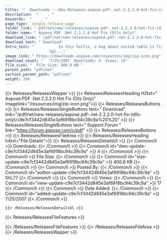 ```yaml
---
title:  "  Downloads ---New-Releases-aspose.pdf-.net-2.2.2.0-hot-fix-(dlls-only) . " 
description:  "    . " 
keywords:  "    . " 
page_type:  single_release_page
folder_link: " pdf/net/new-releases/aspose.pdf-.net-2.2.2.0-hot-fix-(dlls-only)/"
folder_name: " Aspose.PDF .Net 2.2.2.0 Hot Fix (Dlls Only)"
download_link: " /pdf/net/new-releases/aspose.pdf-.net-2.2.2.0-hot-fix-(dlls-only)/c9e7cf3442d845e3af6918bc94c39c9a"
download_text: " Download"
Intro_text: " 			In this hotfix, a bug about nested table is fixed. Please refer to 
					Spl..."
image_link: " https://downloads.aspose.com/resources/img/zip-icon.png"
download_count: "   7/25/2007  Downloads: 4  Views: 16"
file_size: "  File Size: 400.8 KB "
parent_path: "pdf/net"
section_parent_path: "pdf/net"
weight: 300 
---
```


{{< Releases/ReleasesWapper >}}
  {{< Releases/ReleasesHeading H2txt=" Aspose.PDF .Net 2.2.2.0 Hot Fix (Dlls Only)" imagelink="/resources/img/zip-icon.png">}}
  {{< Releases/ReleasesButtons >}}
    {{< Releases/ReleasesSingleButtons text=" Download" link="/pdf/net/new-releases/aspose.pdf-.net-2.2.2.0-hot-fix-(dlls-only)/c9e7cf3442d845e3af6918bc94c39c9a%20%20" >}}
    {{< Releases/ReleasesSingleButtons text=" Support Forum " link="https://forum.aspose.com/c/pdf" >}}
  {{< Releases/ReleasesButtons >}}
  {{< Releases/ReleasesFileArea >}}
    {{< Releases/ReleasesHeading h4txt="File Details">}}
    {{< Releases/ReleasesDetailsUl >}}
            {{< Common/li  >}} Downloads: {{< /Common/li >}} 
      {{< Common/li id="dwn-update-c9e7cf3442d845e3af6918bc94c39c9a" >}} 4 {{< /Common/li >}} 
      {{< Common/li  >}} File Size: {{< /Common/li >}} 
      {{< Common/li id="size-update-c9e7cf3442d845e3af6918bc94c39c9a" >}} 400.8 KB {{< /Common/li >}} 
      {{< Common/li  >}} Posted By: {{< /Common/li >}} 
      {{< Common/li id="author-update-c9e7cf3442d845e3af6918bc94c39c9a" >}} ShL77 {{< /Common/li >}} 
      {{< Common/li  >}} Views: {{< /Common/li >}} 
      {{< Common/li id="view-update-c9e7cf3442d845e3af6918bc94c39c9a" >}} 17 {{< /Common/li >}} 
      {{< Common/li  >}} Date Added: {{< /Common/li >}} 
      {{< Common/li id="added-update-c9e7cf3442d845e3af6918bc94c39c9a" >}} 7/25/2007 {{< /Common/li >}} 

    {{< /Releases/ReleasesDetailsUl >}}

  {{< Releases/ReleasesFileFeatures >}}
      
  {{< /Releases/ReleasesFileFeatures >}}
 {{< /Releases/ReleasesFileArea >}}
{{< /Releases/ReleasesWapper >}}


